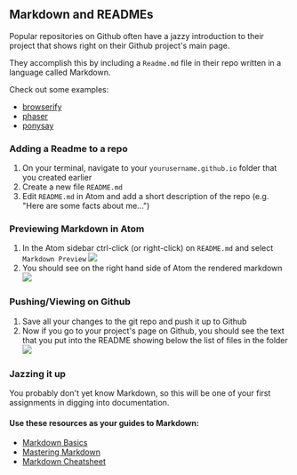 ## Markdown and READMEs

Popular repositories on Github often have a jazzy introduction to their project that shows right on their Github project's main page.

They accomplish this by including a ```Readme.md``` file in their repo written in a language called Markdown.

Check out some examples:
  - [browserify](https://github.com/substack/node-browserify)
  - [phaser](https://github.com/photonstorm/phaser)
  - [ponysay](https://github.com/erkin/ponysay)


### Adding a Readme to a repo

1. On your terminal, navigate to your ```yourusername.github.io``` folder that you created earlier
2. Create a new file ```README.md```
3. Edit ```README.md``` in Atom and add a short description of the repo (e.g. "Here are some facts about me...")

### Previewing Markdown in Atom

1. In the Atom sidebar ctrl-click (or right-click) on ```README.md``` and select ```Markdown Preview``` ![](MarkdownPreview.png)
2. You should see on the right hand side of Atom the rendered markdown ![](MarkdownPreview2.png)

### Pushing/Viewing on Github

1. Save all your changes to the git repo and push it up to Github
2. Now if you go to your project's page on Github, you should see the text that you put into the README showing below the list of files in the folder ![](GithubReadme.png)

### Jazzing it up

You probably don't yet know Markdown, so this will be one of your first assignments in digging into documentation.

#### Use these resources as your guides to Markdown:
  - [Markdown Basics](https://help.github.com/articles/markdown-basics/)
  - [Mastering Markdown](https://guides.github.com/features/mastering-markdown/)
  - [Markdown Cheatsheet](https://github.com/adam-p/markdown-here/wiki/Markdown-Cheatsheet)
